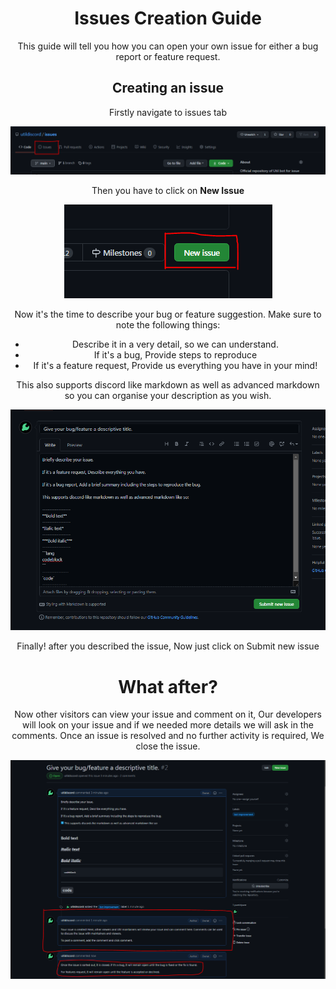 <div>
  <h1 align="center">
    Issues Creation Guide
  </h1>
  <p align="center">
    This guide will tell you how you can open your own issue for either a bug report or feature request.
  </p>
  
</div>
<div>
  <h2 align="center">
    Creating an issue
  </h1>
  <p align="center">
    Firstly navigate to issues tab
  </p>
  <p align="center">
    <img src="https://github.com/utildiscord/issues/blob/main/screenshots/issues_tab.png">
  </p>
  <p align="center">
    Then you have to click on <strong>New Issue</strong>
  </p>
  <p align="center">
    <img src="https://github.com/utildiscord/issues/blob/main/screenshots/open_issue.png">
  </p>
  <p align="center">
    Now it's the time to describe your bug or feature suggestion. Make sure to note the following things:
    <ul align="center">
      <li>
        Describe it in a very detail, so we can understand.
      </li>
      <li>
        If it's a bug, Provide steps to reproduce
      </li>
      <li>
        If it's a feature request, Provide us everything you have in your mind!
      </li>
    </ul>
    <p align="center">
      This also supports discord like markdown as well as advanced markdown so you can organise your description as you wish.
    </p>
  </p>
  <p align="center">
    <img src="https://github.com/utildiscord/issues/blob/main/screenshots/describe_issue.PNG">
  </p>
  <p align="center">
    Finally! after you described the issue, Now just click on Submit new issue
  </p>
  
  <h1 align="center">
    What after?
  </h1>
  <p align="center">
    Now other visitors can view your issue and comment on it, Our developers will look on your issue and if we needed more details we will ask in the comments.
    Once an issue is resolved and no further activity is required, We close the issue.
  </p>
  <p align="center">
    <img src="https://github.com/utildiscord/issues/blob/main/screenshots/final.png">
  </p>
</div>
